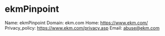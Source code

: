 
# ekmPinpoint

Name: ekmPinpoint
Domain: ekm.com
Home: https://www.ekm.com/
Privacy_policy: https://www.ekm.com/privacy.asp
Email: abuse@ekm.com
